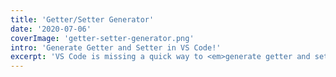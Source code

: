 ```yaml
---
title: 'Getter/Setter Generator'
date: '2020-07-06'
coverImage: 'getter-setter-generator.png'
intro: 'Generate Getter and Setter in VS Code!'
excerpt: 'VS Code is missing a quick way to <em>generate getter and setter for object oriented languages</em>. So I wrote one myself.'
---
```

